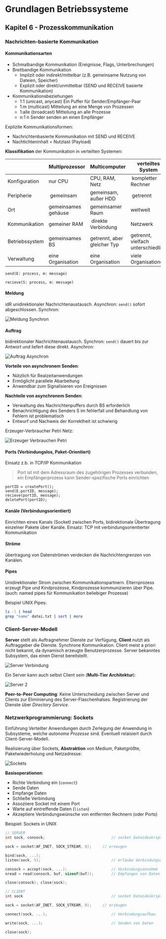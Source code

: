 # Grundlagen Betriebssysteme
## Kapitel 6 - Prozesskommunikation
### Nachrichten-basierte Kommunikation
#### Kommunikationsarten
* Schmalbandige Kommunikation (Ereignisse, Flags, Unterbrechungen)
* Breitbandige Kommunikation
	* Implizit oder indirekt/mittelbar (z.B. gemeinsame Nutzung von Dateien, Speicher)
	* Explizit oder direkt/unmittelbar (SEND und RECEIVE basierte Kommunikation)
* Kommunikationsbeziehungen
	* 1:1 (unicast, anycast) Ein Puffer für Sender/Empfänger-Paar
	* 1:m (multicast) Mitteilung an eine Menge von Prozessen
	* 1:alle (broadcast) Mitteilung an alle Prozesse
	* n:1 n Sender senden an einen Empfänger

Explizite Kommunikationsformen:
* Nachrichtenbasierte Kommunikation mit SEND und RECEIVE
* Nachtichteninhalt = Nutzlast (Payload)

**Klassifikation** der Kommunikation in verteilten Systemen:

| | Multiprozessor | Multicomputer | verteiltes System |
|-| -------------- | ------------- | ----------------- |
| Konfiguration | nur CPU | CPU, RAM, Netz | kompletter Rechner
| Peripherie | gemeinsam | gemeinsam, außer HDD | getrennt
| Ort | gemeinsames gehäuse | gemeinsamer Raum | weltweit
| Kommunikation | gemeiner RAM | direkte Verbindung | Netzwerk
| Betriebssystem | gemeinsames BS | getrennt, aber gleicher Typ | getrennt, vielfach unterschiedlich
| Verwaltung | eine Organisation | eine Organisation | viele Organisationen

```
send(E: process, m: message)

recieve(S: process, m: message)
```

#### Meldung
idR unidirektionaler Nachrichtenaustausch. Asynchron: `send()` sofort abgeschlossen. Synchron:

![Meldung Synchron](bild_06_nachricht_synchron.png)

#### Auftrag
bidirektionaler Nachrichtenaustausch. Synchron: `send()` dauert bis zur Antwort und liefert diese direkt. Asynchron:

![Auftrag Asynchron](bild_06_auftrag_asynchron.png)

**Vorteile von asynchronem Senden**:
* Nützlich für Realzeitanwendungen
* Ermöglicht parallele Abarbeitung
* Anwendbar zum Signalisieren von Ereignissen

**Nachteile von asynchronem Senden**:
* Verwaltung des Nachrichtenpuffers durch BS erforderlich
* Benachrichtigung des Senders S im fehlerfall und Behandlung von Fehlern ist problematisch
* Entwurf und Nachweis der Korrektheit ist schwierig

Erzeuger-Verbraucher Petri Netz:

![Erzeuger Verbrauchen Petri](bild_06_erzeuger_verbraucher.png)

#### Ports (Verbindungslos, Paket-Orientiert)
Einsatz z.b. in TCP/IP Kommunikation

> Port ist mit dem Adressraum des zugehörigen Prozesses verbunden, ein Empfängerprozess kann Sender-spezifische Ports einrichten

```
portID = createPort();
send(E.portID, message);
recieve(portID, message);
deletePort(portID);
```

#### Kanäle (Verbindungsorientiert)
Einrichten eines Kanals (Socket) zwischen Ports, bidirektionale Übertragung einzelner Pakete über Kanäle. Einsatz: TCP mit verbindungsorientierter Kommunikation

#### Ströme
übertragung von Datenströmen verdecken die Nachrichtengrenzen von Kanälen.

#### Pipes
Unidirektionaler Strom zwischen Kommunikationspartnern. Elternprozess erzeugt Pipe und Kindprozesse, Kindprozesse kommunizieren über Pipe. (auch: named pipes für Kommunikation beliebiger Prozesse)

Beispiel UNIX Pipes:

```bash
ls -l | head
grep "name" datei.txt | sort | more
```

### Client-Server-Modell
**Server** stellt als Auftragnehmer Dienste zur Verfügung, **Client** nutzt als Auftraggeber die Dienste. Synchrone Kommunikation. Client meist a priori nicht bekannt, da dynamisch erzeugte Benutzerprozesse. Server bekanntes Subsystem, das einen Dienst bereitstellt.

![Server Verbindung](bild_06_server.png)

Ein Server kann auch selbst Client sein (**Multi-Tier Architektur**):

![Server 2](bild_06_server_2.png)

**Peer-to-Peer Computing**:
Keine Unterscheidung zwischen Server und Clients zur Eliminierung des Server-Flaschenhalses. Registrierung der Dienste über *Directory Service*.

### Netzwerkprogrammierung: Sockets
Einführung Verteilter Anwendungen durch Zerlegung der Anwendung in Subsysteme, welche *autonome Prozesse* sind. Eventuell relaisiert durch Client-Server-Modell.

Realisierung über Sockets, **Abstraktion** von Medium, Paketgrößte, Paketwiederholung und Netzadresse:

![Sockets](bild_06_sockets.png)

**Basisoperationen**:
* Richte Verbindung ein (`connect`)
* Sende Daten
* Empfange Daten
* Schließe Verbindung
* Assoziiere Socket mit einem Port
* Warte auf eintreffende Daten (`listen`)
* Akzeptiere Verbindungswünsche von entfernten Rechnern (oder Ports)

Beispiel: Sockets in UNIX

```c
// SERVER
int sock, consock;								// socket Dateideskriptoren

sock = socket(AF_INET, SOCK_STREAM, 0);		// erzeugen

bind(sock, ...);
listen(sock, 5);								// erlaube Verbindungsaufnahme

consock = accept(sock, ...);					// Verbindungsannahme
nread = read(consock, buf, sizeof(buf));		// Empfangen von Daten

close(consock); close(sock);

// CLIENT
int sock										// socket Dateideskriptor

sock = socket(AF_INET, SOCK_STREAM, 0);		// erzeugen

connect(sock, ...);								// Verbindungsaufbau

write(sock, ...);								// Senden von Daten

close(sock);
```